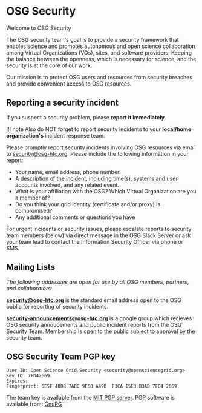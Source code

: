 # OSG Security

Welcome to OSG Security

The OSG security team's goal is to provide a security framework that enables science and promotes autonomous and open science collaboration among Virtual Organizations (VOs), sites, and software providers. Keeping the balance between the openness, which is necessary for science, and the security is at the core of our work. 

Our mission is to protect OSG users and resources from security breaches and provide convenient access to OSG resources. 

## Reporting a security incident

If you suspect a security problem, please **report it immediately**.

!!! note
    Also do NOT forget to report security incidents to your **local/home organization's** incident response team.

Please promptly report security incidents involving OSG resources via email to <security@osg-htc.org>. 
Please include the following information in your report:

-   Your name, email address, phone number.
-   A description of the incident, including time(s), systems and user accounts involved, and any related event.
-   What is your affiliation with the OSG? Which Virtual Organization are you a member of?
-   Do you think your grid identity (certificate and/or proxy) is compromised?
-   Any additional comments or questions you have

For urgent incidents or security issues, please escalate reports to security team members (below) via direct message in the OSG Slack Server or ask your team lead to contact the Information Security Officer via phone or SMS.

## Mailing Lists
*The following addresses are open for use by all OSG members, partners, and collaborators:*

**<security@osg-htc.org>** is the standard email address open to the OSG public for reporting of security incidents.

**<security-announcements@osg-htc.org>** is a google group which recieves OSG security annoucements and public incident reports from the OSG Security Team.  Membership is open to the public subject to approval by the security team.

## OSG Security Team PGP key

``` file
User ID: Open Science Grid Security <security@opensciencegrid.org>
Key ID: 7FD42669
Expires:  
Fingerprint: 6E5F 4DD8 7ABC 9F68 A49B  F3CA 15E3 B3AD 7FD4 2669
```

The team key is available from the [MIT PGP server](http://pgp.mit.edu:11371/pks/lookup?search=security%40opensciencegrid.org&op=index). PGP software is available from: [GnuPG](http://www.gnupg.org/)
